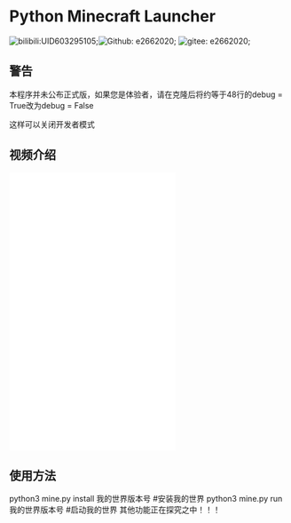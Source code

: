 # Python Minecraft Launcher

![bilibili:UID603295105;](https://img.shields.io/badge/BiliBili-UID603295105-00aeec?logo=bilibili&style=flat-square)![Github: e2662020;](https://img.shields.io/badge/GitHub-e2662020-25292e?logo=github&style=flat-square) ![gitee: e2662020;](https://img.shields.io/badge/Gitee-e2662020-fe7300?logo=gitee&style=flat-square)

## 警告

本程序并未公布正式版，如果您是体验者，请在克隆后将约等于48行的debug = True改为debug = False

这样可以关闭开发者模式

## 视频介绍

<iframe src="//player.bilibili.com/player.html?aid=986352437&bvid=BV1Yt4y1c7WF&cid=853734348&page=1" scrolling="no" border="0" frameborder="no" framespacing="0" allowfullscreen="true" height="500px"> </iframe>



## 使用方法

python3 mine.py install 我的世界版本号     #安装我的世界
python3 mine.py run 我的世界版本号        #启动我的世界
其他功能正在探究之中！！！



